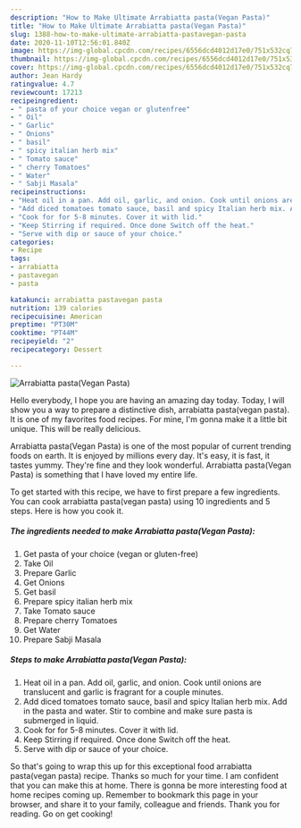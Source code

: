 ```yaml
---
description: "How to Make Ultimate Arrabiatta pasta(Vegan Pasta)"
title: "How to Make Ultimate Arrabiatta pasta(Vegan Pasta)"
slug: 1388-how-to-make-ultimate-arrabiatta-pastavegan-pasta
date: 2020-11-10T12:56:01.840Z
image: https://img-global.cpcdn.com/recipes/6556dcd4012d17e0/751x532cq70/arrabiatta-pastavegan-pasta-recipe-main-photo.jpg
thumbnail: https://img-global.cpcdn.com/recipes/6556dcd4012d17e0/751x532cq70/arrabiatta-pastavegan-pasta-recipe-main-photo.jpg
cover: https://img-global.cpcdn.com/recipes/6556dcd4012d17e0/751x532cq70/arrabiatta-pastavegan-pasta-recipe-main-photo.jpg
author: Jean Hardy
ratingvalue: 4.7
reviewcount: 17213
recipeingredient:
- " pasta of your choice vegan or glutenfree"
- " Oil"
- " Garlic"
- " Onions"
- " basil"
- " spicy italian herb mix"
- " Tomato sauce"
- " cherry Tomatoes"
- " Water"
- " Sabji Masala"
recipeinstructions:
- "Heat oil in a pan. Add oil, garlic, and onion. Cook until onions are translucent and garlic is fragrant for a couple minutes."
- "Add diced tomatoes tomato sauce, basil and spicy Italian herb mix. Add in the pasta and water. Stir to combine and make sure pasta is submerged in liquid."
- "Cook for for 5-8 minutes. Cover it with lid."
- "Keep Stirring if required. Once done Switch off the heat."
- "Serve with dip or sauce of your choice."
categories:
- Recipe
tags:
- arrabiatta
- pastavegan
- pasta

katakunci: arrabiatta pastavegan pasta 
nutrition: 139 calories
recipecuisine: American
preptime: "PT30M"
cooktime: "PT44M"
recipeyield: "2"
recipecategory: Dessert

---
```



![Arrabiatta pasta(Vegan Pasta)](https://img-global.cpcdn.com/recipes/6556dcd4012d17e0/751x532cq70/arrabiatta-pastavegan-pasta-recipe-main-photo.jpg)

Hello everybody, I hope you are having an amazing day today. Today, I will show you a way to prepare a distinctive dish, arrabiatta pasta(vegan pasta). It is one of my favorites food recipes. For mine, I'm gonna make it a little bit unique. This will be really delicious.



Arrabiatta pasta(Vegan Pasta) is one of the most popular of current trending foods on earth. It is enjoyed by millions every day. It's easy, it is fast, it tastes yummy. They're fine and they look wonderful. Arrabiatta pasta(Vegan Pasta) is something that I have loved my entire life.


To get started with this recipe, we have to first prepare a few ingredients. You can cook arrabiatta pasta(vegan pasta) using 10 ingredients and 5 steps. Here is how you cook it.

<!--inarticleads1-->

##### The ingredients needed to make Arrabiatta pasta(Vegan Pasta):

1. Get  pasta of your choice (vegan or gluten-free)
1. Take  Oil
1. Prepare  Garlic
1. Get  Onions
1. Get  basil
1. Prepare  spicy italian herb mix
1. Take  Tomato sauce
1. Prepare  cherry Tomatoes
1. Get  Water
1. Prepare  Sabji Masala




<!--inarticleads2-->

##### Steps to make Arrabiatta pasta(Vegan Pasta):

1. Heat oil in a pan. Add oil, garlic, and onion. Cook until onions are translucent and garlic is fragrant for a couple minutes.
1. Add diced tomatoes tomato sauce, basil and spicy Italian herb mix. Add in the pasta and water. Stir to combine and make sure pasta is submerged in liquid.
1. Cook for for 5-8 minutes. Cover it with lid.
1. Keep Stirring if required. Once done Switch off the heat.
1. Serve with dip or sauce of your choice.




So that's going to wrap this up for this exceptional food arrabiatta pasta(vegan pasta) recipe. Thanks so much for your time. I am confident that you can make this at home. There is gonna be more interesting food at home recipes coming up. Remember to bookmark this page in your browser, and share it to your family, colleague and friends. Thank you for reading. Go on get cooking!
